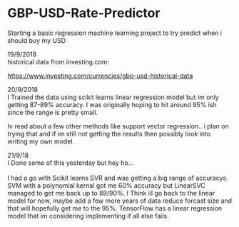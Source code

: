 # GBP-USD-Rate-Predictor
Starting a basic regression machine learning project to try predict when i should buy my USD

19/9/2018 <br />
historical data from investing.com:

https://www.investing.com/currencies/gbp-usd-historical-data

20/9/2018 <br />
I Trained the data using scikit learns linear regression model but im only getting 87-89% accuracy. I was originally hoping to hit around 95% ish since the range is pretty small. <br />

Iv read about a few other methods like support vector regression.. i plan on trying that and if im still not getting the results then possibly look into writing my own model.

21/9/18 <br />
I Done some of this yesterday but hey ho...
<br /><br />
I had a go with Scikit learns SVR and was getting a big range of accuracys. SVM with a polynomial kernal got me 60% accuracy but LinearSVC managed to get me back up to 89/90%. I Think ill go back to the linear model for now, maybe add a few more years of data reduce forcast size and that will hopefully get me to the 95%. TensorFlow has a linear regression model that im considering implementing if all else fails.
